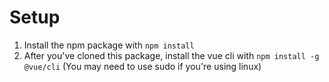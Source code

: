 # Setup

1. Install the npm package with `npm install`
2. After you've cloned this package, install the vue cli with `npm install -g @vue/cli` (You may need to use sudo if you're using linux)